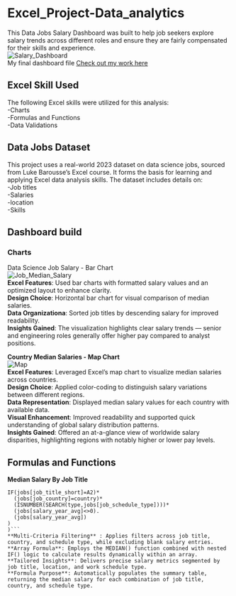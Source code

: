 # Excel_Project-Data_analytics
This Data Jobs Salary Dashboard was built to help job seekers explore salary trends across different roles and ensure they are fairly compensated for their skills and experience.  
![Salary_Dashboard](https://github.com/user-attachments/assets/ed7a22d4-708f-4143-8df9-7564ea5dfea4)  
My final dashboard file [Check out my work here](Salary_Dashboard-1)  

## Excel Skill Used  
The following Excel skills were utilized for this analysis:  
-Charts  
-Formulas and Functions  
-Data Validations

## Data Jobs Dataset  
This project uses a real-world 2023 dataset on data science jobs, sourced from Luke Barousse’s Excel course. It forms the basis for learning and applying Excel data analysis skills. The dataset includes details on:  
-Job titles  
-Salaries  
-location  
-Skills  

## Dashboard build  

### Charts 
Data Science Job Salary - Bar Chart  
![Job_Median_Salary](https://github.com/user-attachments/assets/55de709c-b298-4090-83ad-d428762aa209)  
**Excel Features**: Used bar charts with formatted salary values and an optimized layout to enhance clarity.  
**Design Choice**: Horizontal bar chart for visual comparison of median salaries.  
**Data Organizationa**: Sorted job titles by descending salary for improved readability.  
**Insights Gained**: The visualization highlights clear salary trends — senior and engineering roles generally offer higher pay compared to analyst positions.  

**Country Median Salaries - Map Chart**  
![Map](https://github.com/user-attachments/assets/fb6c23fa-8474-4ddf-8c46-7db14e18b3fe)  
**Excel Features**: Leveraged Excel’s map chart to visualize median salaries across countries.  
**Design Choice**: Applied color-coding to distinguish salary variations between different regions.  
**Data Representation**: Displayed median salary values for each country with available data.  
**Visual Enhancement**: Improved readability and supported quick understanding of global salary distribution patterns.  
**Insights Gained**: Offered an at-a-glance view of worldwide salary disparities, highlighting regions with notably higher or lower pay levels.  

## Formulas and Functions  

**Median Salary By Job Title**  

```=MEDIAN(
IF(jobs[job_title_short]=A2)*
  (jobs[job_country]=country)*
  (ISNUMBER(SEARCH(type,jobs[job_schedule_type])))*
  (jobs[salary_year_avg]<>0).
  (jobs[salary_year_avg])
)
)```
**Multi-Criteria Filtering** : Applies filters across job title, country, and schedule type, while excluding blank salary entries.
**Array Formula**: Employs the MEDIAN() function combined with nested IF() logic to calculate results dynamically within an array.
**Tailored Insights**: Delivers precise salary metrics segmented by job title, location, and work schedule type.
**Formula Purpose**: Automatically populates the summary table, returning the median salary for each combination of job title, country, and schedule type.



